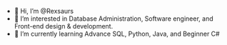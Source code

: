 - 👋 Hi, I’m @Rexsaurs
- 👀 I’m interested in Database Administration, Software engineer, and Front-end design & development.
- 🌱 I’m currently learning Advance SQL, Python, Java, and Beginner C#

